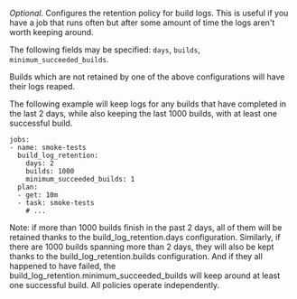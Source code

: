 *Optional*. Configures the retention policy for build logs. This is useful if you have a job that runs often but after
some amount of time the logs aren't worth keeping around.

The following fields may be specified: `days`, `builds`, `minimum_succeeded_builds`.

Builds which are not retained by one of the above configurations will have their logs reaped.

The following example will keep logs for any builds that have completed in the last 2 days, while also keeping the last 1000 builds, with at least one successful build.

    jobs:
    - name: smoke-tests
      build_log_retention:
        days: 2
        builds: 1000
        minimum_succeeded_builds: 1
      plan:
      - get: 10m
      - task: smoke-tests
        # ...

Note: if more than 1000 builds finish in the past 2 days, all of them will be retained thanks to the build_log_retention.days configuration. Similarly, if there are 1000 builds spanning more than 2 days, they will also be kept thanks to the build_log_retention.builds configuration. And if they all happened to have failed, the build_log_retention.minimum_succeeded_builds will keep around at least one successful build. All policies operate independently.
